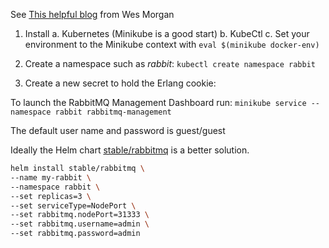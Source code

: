 See [This helpful blog](https://wesmorgan.svbtle.com/rabbitmq-cluster-on-kubernetes-with-statefulsets) from Wes Morgan

1) Install
   a. Kubernetes (Minikube is a good start)
   b. KubeCtl
   c. Set your environment to the Minikube context with `eval $(minikube docker-env)`

2) Create a namespace such as *rabbit*:
`kubectl create namespace rabbit`

3) Create a new secret to hold the Erlang cookie:

To launch the RabbitMQ Management Dashboard run:
`minikube service --namespace rabbit rabbitmq-management`

The default user name and password is guest/guest

Ideally the Helm chart [stable/rabbitmq](https://github.com/kubernetes/charts/tree/master/stable/rabbitmq) is a better solution.

``` sh
helm install stable/rabbitmq \
--name my-rabbit \
--namespace rabbit \
--set replicas=3 \
--set serviceType=NodePort \
--set rabbitmq.nodePort=31333 \
--set rabbitmq.username=admin \
--set rabbitmq.password=admin
```

